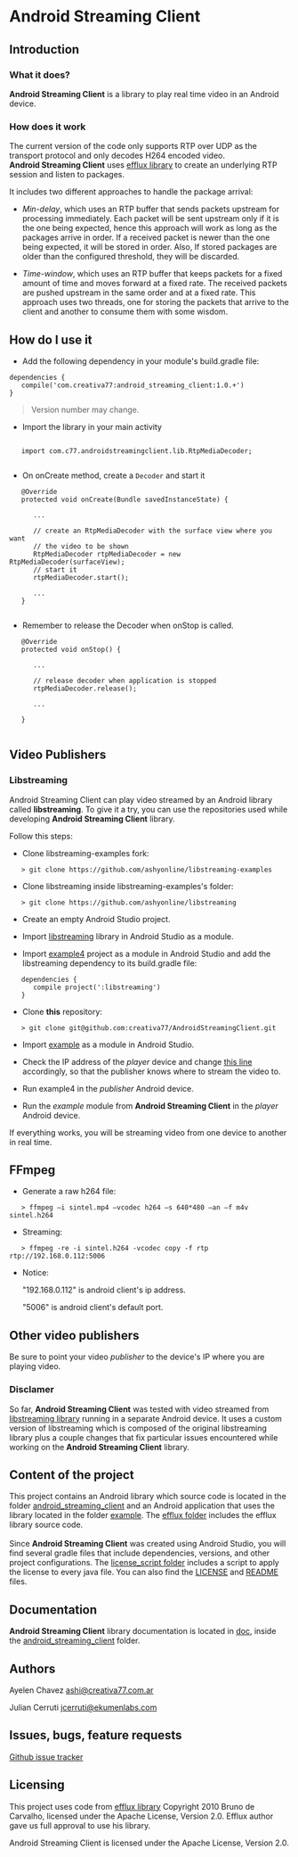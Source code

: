 # Android Streaming Client

## Introduction

### What it does?

**Android Streaming Client** is a library to play real time video in an Android device. <br>

### How does it work

The current version of the code only supports RTP over UDP as the transport protocol and only decodes H264 encoded video. <br>
**Android Streaming Client** uses [efflux library](https://github.com/brunodecarvalho/efflux) to create an underlying RTP session and listen to packages. <br>

It includes two different approaches to handle the package arrival:

 * *Min-delay*, which uses an RTP buffer that sends packets upstream for 
processing immediately. Each packet will be sent upstream only if it is the one 
being expected, hence this approach will work as long as the packages arrive in 
order. If a received packet is newer than the one being expected, it will be 
stored in order. Also, If stored packages are older than the configured threshold, 
they will be discarded.

 * *Time-window*, which uses an RTP buffer that keeps packets for a fixed amount 
of time and moves forward at a fixed rate. The received packets are pushed 
upstream in the same order and at a fixed rate. This approach uses two threads, 
one for storing the packets that arrive to the client and another to consume 
them with some wisdom.

## How do I use it

 * Add the following dependency in your module's build.gradle file:

```
dependencies {
   compile('com.creativa77:android_streaming_client:1.0.+')
}
```
> Version number may change.

 * Import the library in your main activity

```

   import com.c77.androidstreamingclient.lib.RtpMediaDecoder;
   
```

 * On onCreate method, create a `Decoder` and start it

```   
   @Override
   protected void onCreate(Bundle savedInstanceState) {

      ...
   
      // create an RtpMediaDecoder with the surface view where you want 
      // the video to be shown
      RtpMediaDecoder rtpMediaDecoder = new RtpMediaDecoder(surfaceView);   
      // start it
      rtpMediaDecoder.start();
      
      ...
   }
   
```

 * Remember to release the Decoder when onStop is called.

```
   @Override
   protected void onStop() {
      
      ...
      
      // release decoder when application is stopped
      rtpMediaDecoder.release();
      
      ...
      
   }
   
```

## Video Publishers

### Libstreaming

Android Streaming Client can play video streamed by an Android library called 
**libstreaming**. To give it a try, you can use the repositories used while 
developing **Android Streaming Client** library. <br>

Follow this steps:

 * Clone libstreaming-examples fork:

```
   > git clone https://github.com/ashyonline/libstreaming-examples
```

 * Clone libstreaming inside libstreaming-examples's folder:

```
   > git clone https://github.com/ashyonline/libstreaming
```

 * Create an empty Android Studio project.

 * Import [libstreaming](https://github.com/ashyonline/libstreaming) library in Android Studio as a module.

 * Import [example4](https://github.com/ashyonline/libstreaming-examples/tree/master/example4) project as a module in Android Studio and add the libstreaming dependency to its build.gradle file:<br>

```
   dependencies {
      compile project(':libstreaming')
   }
```

 * Clone **this** repository:

```
   > git clone git@github.com:creativa77/AndroidStreamingClient.git
```

 * Import [example](AndroidStreamingClient/tree/master/example) as a module in Android Studio.

 * Check the IP address of the *player* device and change [this line](https://github.com/ashyonline/libstreaming-examples/blob/master/example4/src/net/majorkernelpanic/example4/MainActivity.java#L25) accordingly, so that the publisher knows where to stream the video to. 

 * Run example4 in the *publisher* Android device.

 * Run the *example* module from **Android Streaming Client** in the *player* Android device.

If everything works, you will be streaming video from one device to another in real time.

## FFmpeg

 * Generate a raw h264 file:

```
   > ffmpeg –i sintel.mp4 –vcodec h264 –s 640*480 –an –f m4v sintel.h264
```

 * Streaming:

```
   > ffmpeg -re -i sintel.h264 -vcodec copy -f rtp rtp://192.168.0.112:5006
```

 * Notice:

    "192.168.0.112" is android client's ip address.

    "5006" is android client's default port.

## Other video publishers

Be sure to point your video *publisher* to the device's IP where you are playing 
video.

### Disclamer

So far, **Android Streaming Client** was tested with video streamed from 
[libstreaming library](https://github.com/fyhertz/libstreaming) running in a 
separate Android device. It uses a custom version of libstreaming which is 
composed of the original libstreaming library plus a couple changes that fix 
particular issues encountered while working on the **Android Streaming Client** 
library.<br>

## Content of the project

This project contains an Android library which source code is located in the 
folder [android_streaming_client](https://github.com/creativa77/AndroidStreamingClient/tree/master/android_streaming_client) and an Android application that uses the library 
located in the folder [example](https://github.com/creativa77/AndroidStreamingClient/tree/master/example). The [efflux folder](https://github.com/creativa77/AndroidStreamingClient/tree/master/efflux) includes the efflux library
source code. <br><br>
Since **Android Streaming Client** was created using Android Studio, you will find 
several gradle files that include dependencies, versions, and other project 
configurations. The [license_script folder](https://github.com/creativa77/AndroidStreamingClient/tree/master/license_script) includes a script to apply the license 
to every java file. You can also find the [LICENSE](https://github.com/creativa77/AndroidStreamingClient/blob/master/LICENCE) and [README](https://github.com/creativa77/AndroidStreamingClient/blob/master/README.md) files.

## Documentation

**Android Streaming Client** library documentation is located in [doc](https://github.com/creativa77/AndroidStreamingClient/tree/master/android_streaming_client/doc), 
inside the [android_streaming_client](AndroidStreamingClient/tree/master/android_streaming_client) folder.

## Authors

Ayelen Chavez <ashi@creativa77.com.ar>

Julian Cerruti <jcerruti@ekumenlabs.com>

## Issues, bugs, feature requests

[Github issue tracker](https://github.com/creativa77/AndroidStreamingClient/issues/new)

## Licensing

This project uses code from [efflux library](https://github.com/brunodecarvalho/efflux) Copyright 2010 Bruno de Carvalho, 
licensed under the Apache License, Version 2.0. Efflux author gave us full approval to use his library. <br>

Android Streaming Client is licensed under the Apache License, Version 2.0.
